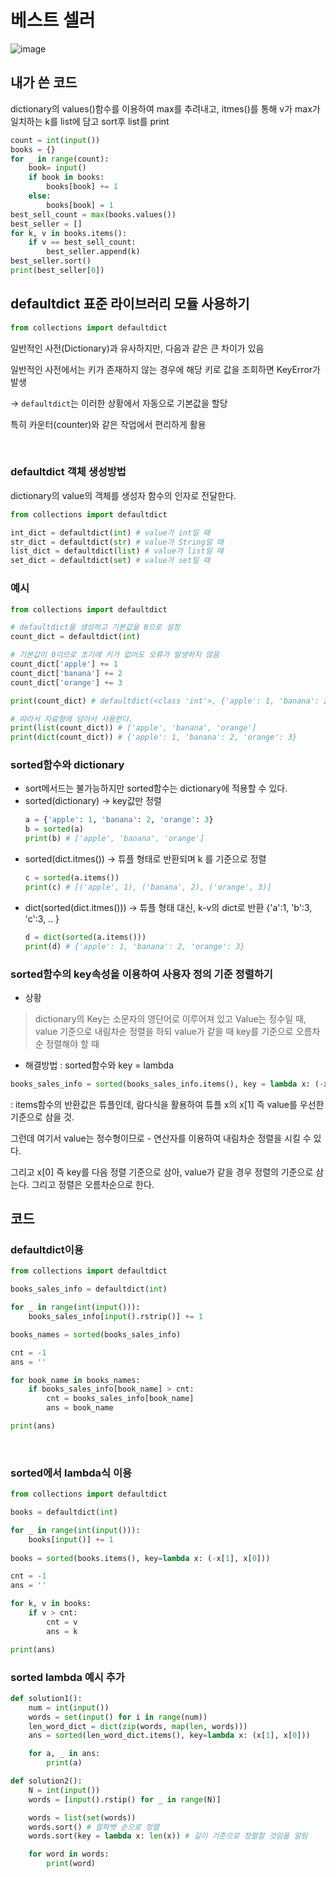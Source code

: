 # 베스트 셀러

![image](https://github.com/Soobinnni/python_code/assets/111328823/bad9e0d7-1c4e-4e9e-9a97-a71db7557713)

## 내가 쓴 코드
dictionary의 values()함수를 이용하여 max를 추려내고, itmes()를 통해 v가 max가 일치하는 k를 list에 담고 sort후 list를 print
```python
count = int(input())
books = {}
for _ in range(count):
    book= input()
    if book in books:
        books[book] += 1
    else:
        books[book] = 1
best_sell_count = max(books.values())
best_seller = []
for k, v in books.items():
    if v == best_sell_count:
        best_seller.append(k)
best_seller.sort()
print(best_seller[0])
```

## defaultdict 표준 라이브러리 모듈 사용하기
```python
from collections import defaultdict
```

일반적인 사전(Dictionary)과 유사하지만, 다음과 같은 큰 차이가 있음

일반적인 사전에서는 키가 존재하지 않는 경우에 해당 키로 값을 조회하면 KeyError가 발생

→ `defaultdict`는 이러한 상황에서 자동으로 기본값을 할당

특히 카운터(counter)와 같은 작업에서 편리하게 활용

<br>

### defaultdict 객체 생성방법
dictionary의 value의 객체를 생성자 함수의 인자로 전달한다.
```python
from collections import defaultdict

int_dict = defaultdict(int) # value가 int일 때
str_dict = defaultdict(str) # value가 String일 때
list_dict = defaultdict(list) # value가 list일 때
set_dict = defaultdict(set) # value가 set일 때
```


### 예시

```python
from collections import defaultdict

# defaultdict을 생성하고 기본값을 0으로 설정
count_dict = defaultdict(int)

# 기본값이 0이므로 초기에 키가 없어도 오류가 발생하지 않음
count_dict['apple'] += 1
count_dict['banana'] += 2
count_dict['orange'] += 3

print(count_dict) # defaultdict(<class 'int'>, {'apple': 1, 'banana': 2, 'orange': 3})

# 따라서 자료형에 담아서 사용한다.
print(list(count_dict)) # ['apple', 'banana', 'orange']
print(dict(count_dict)) # {'apple': 1, 'banana': 2, 'orange': 3}
```
### sorted함수와 dictionary
- sort메서드는 불가능하지만 sorted함수는 dictionary에 적용할 수 있다.
- sorted(dictionary) -> key값만 정렬 
    ```python
    a = {'apple': 1, 'banana': 2, 'orange': 3}
    b = sorted(a)
    print(b) # ['apple', 'banana', 'orange']
    ```
- sorted(dict.itmes()) -> 튜플 형태로 반환되며 k 를 기준으로 정렬
    ```python
    c = sorted(a.items())
    print(c) # [('apple', 1), ('banana', 2), ('orange', 3)]
    ```
- dict(sorted(dict.itmes())) -> 튜플 형태 대신, k-v의 dict로 반환 {'a':1, 'b':3, 'c':3, .. }
    ```python
    d = dict(sorted(a.items()))
    print(d) # {'apple': 1, 'banana': 2, 'orange': 3}
    ```

### sorted함수의 key속성을 이용하여 사용자 정의 기준 정렬하기
- 상황
> dictionary의 Key는 소문자의 영단어로 이루어져 있고 Value는 정수일 때, value 기준으로 내림차순 정렬을 하되 value가 같을 때 key를 기준으로 오름차순 정렬해야 할 때 

- 해결방법 : sorted함수와 key = lambda
 ```python
books_sales_info = sorted(books_sales_info.items(), key = lambda x: (-x[1], x[0])) # [(b,3), (c,3), (a,1), (d,1), (e,1)]
 ```
: items함수의 반환값은 튜플인데, 람다식을 활용하여 튜플 x의 x[1] 즉 value를 우선한 기준으로 삼을 것. 

그런데 여기서 value는 정수형이므로 - 연산자를 이용하여 내림차순 정렬을 시킬 수 있다.

그리고 x[0] 즉 key를 다음 정렬 기준으로 삼아, value가 같을 경우 정렬의 기준으로 삼는다. 그리고 정렬은 오름차순으로 한다.


## 코드
### defaultdict이용
```python
from collections import defaultdict

books_sales_info = defaultdict(int)

for _ in range(int(input())):
    books_sales_info[input().rstrip()] += 1

books_names = sorted(books_sales_info)

cnt = -1
ans = ''

for book_name in books_names:
    if books_sales_info[book_name] > cnt:
        cnt = books_sales_info[book_name]
        ans = book_name

print(ans)
```
<br>

### sorted에서 lambda식 이용
```python
from collections import defaultdict

books = defaultdict(int)

for _ in range(int(input())):
    books[input()] += 1
    
books = sorted(books.items(), key=lambda x: (-x[1], x[0]))

cnt = -1
ans = ''

for k, v in books:
    if v > cnt:
        cnt = v
        ans = k

print(ans)
```

### sorted lambda 예시 추가
```python
def solution1():
    num = int(input())
    words = set(input() for i in range(num))
    len_word_dict = dict(zip(words, map(len, words)))
    ans = sorted(len_word_dict.items(), key=lambda x: (x[1], x[0]))

    for a, _ in ans:
        print(a)

def solution2():
    N = int(input())
    words = [input().rstip() for _ in range(N)]

    words = list(set(words))
    words.sort() # 알파벳 순으로 정렬
    words.sort(key = lambda x: len(x)) # 길이 기준으로 정렬할 것임을 알림

    for word in words:
        print(word)
```